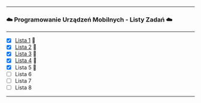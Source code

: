 ___
### ☁️ Programowanie Urządzeń Mobilnych - Listy Zadań ☁️
***
- [x] <a href="https://github.com/W-Stefanska/AndroidStudioPUM/tree/main/QuizLista" target="_blank">Lista 1</a> 💮
- [x] <a href="https://github.com/W-Stefanska/AndroidStudioPUM/tree/main/Login" target="_blank">Lista 2</a> 💮
- [x] <a href="https://github.com/W-Stefanska/AndroidStudioPUM/tree/main/ListyZadan" target="_blank">Lista 3</a> 💮
- [x] <a href="https://github.com/W-Stefanska/AndroidStudioPUM/tree/main/JetpackQuiz" target="_blank">Lista 4</a> 💮
- [x] Lista 5 🥀
- [ ] Lista 6
- [ ] Lista 7
- [ ] Lista 8
___
